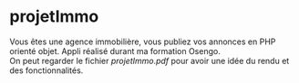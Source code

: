 # projetImmo
Vous êtes une agence immobilière, vous publiez vos annonces en PHP orienté objet. Appli réalisé durant ma formation Osengo.
<br />
On peut regarder le fichier <i>projetImmo.pdf</i> pour avoir une idée du rendu et des fonctionnalités.
